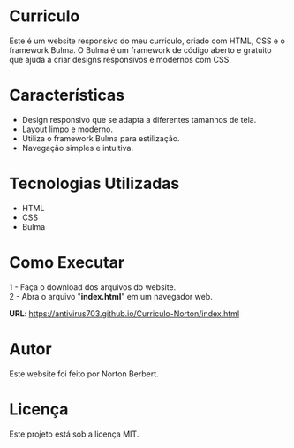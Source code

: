 # Curriculo

Este é um website responsivo do meu curriculo, criado com HTML, CSS e o framework Bulma. O Bulma é um framework de código aberto e gratuito que ajuda a criar designs responsivos e modernos com CSS. <br>

# Características
<ul>
<li>Design responsivo que se adapta a diferentes tamanhos de tela.</li>
<li>Layout limpo e moderno.</li>
<li>Utiliza o framework Bulma para estilização.</li>
<li>Navegação simples e intuitiva.</li>
</ul> 


# Tecnologias Utilizadas <br>
<ul>
<li>HTML</li>
<li>CSS</li>
<li>Bulma</li>
</ul>

# Como Executar <br>
1 - Faça o download dos arquivos do website. <br>
2 - Abra o arquivo "**index.html**" em um navegador web.
 

**URL**: https://antivirus703.github.io/Curriculo-Norton/index.html


# Autor
Este website foi feito por Norton Berbert.

# Licença
Este projeto está sob a licença MIT.

